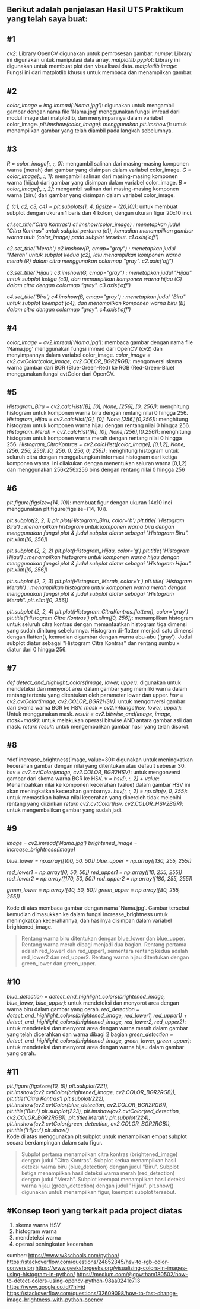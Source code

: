 Berikut adalah penjelasan Hasil UTS Praktikum yang telah saya buat:
-
#1
-
*cv2*: Library OpenCV digunakan untuk pemrosesan gambar.
*numpy*: Library ini digunakan untuk manipulasi data array.
*matplotlib.pyplot*: Library ini digunakan untuk membuat plot dan visualisasi data.
*matplotlib.image*: Fungsi ini dari matplotlib khusus untuk membaca dan menampilkan gambar.

#2
-
*color_image = img.imread('Nama.jpg')*: digunakan untuk mengambil gambar dengan nama file 'Nama.jpg' menggunakan fungsi imread dari modul image dari matplotlib, dan menyimpannya dalam variabel color_image.
*plt.imshow(color_image): menggunakan plt.imshow()*: untuk menampilkan gambar yang telah diambil pada langkah sebelumnya.

#3
-
*R = color_image[:, :, 0]*: mengambil salinan dari masing-masing komponen warna (merah) dari gambar yang disimpan dalam variabel color_image.
*G = color_image[:, :, 1]*: mengambil salinan dari masing-masing komponen warna (hijau) dari gambar yang disimpan dalam variabel color_image.
*B = color_image[:, :, 2]*: mengambil salinan dari masing-masing komponen warna (biru) dari gambar yang disimpan dalam variabel color_image.

*f, (c1, c2, c3, c4) = plt.subplots(1, 4, figsize = (20,10))*: untuk membuat subplot dengan ukuran 1 baris dan 4 kolom, dengan ukuran figur 20x10 inci.

*c1.set_title('Citra Kontras')
c1.imshow(color_image)                  : menetapkan judul "Citra Kontras" untuk subplot pertama (c1), kemudian menampilkan gambar warna utuh (color_image) pada subplot tersebut.
c1.axis('off')*

*c2.set_title('Merah') 
c2.imshow(R, cmap="gray")               : menetapkan judul "Merah" untuk subplot kedua (c2), lalu menampilkan komponen warna merah (R) dalam citra menggunakan colormap "gray".
c2.axis('off')*

*c3.set_title('Hijau') 
c3.imshow(G, cmap="gray")               : menetapkan judul "Hijau" untuk subplot ketiga (c3), dan menampilkan komponen warna hijau (G) dalam citra dengan colormap "gray".
c3.axis('off')*

*c4.set_title('Biru') 
c4.imshow(B, cmap="gray")               : menetapkan judul "Biru" untuk subplot keempat (c4), dan menampilkan komponen warna biru (B) dalam citra dengan colormap "gray".
c4.axis('off')*

#4
-
*color_image = cv2.imread('Nama.jpg')*: membaca gambar dengan nama file 'Nama.jpg' menggunakan fungsi imread dari OpenCV (cv2) dan menyimpannya dalam variabel color_image.
*color_image = cv2.cvtColor(color_image, cv2.COLOR_BGR2RGB)*: mengonversi skema warna gambar dari BGR (Blue-Green-Red) ke RGB (Red-Green-Blue) menggunakan fungsi cvtColor dari OpenCV.

#5
-
*Histogram_Biru = cv2.calcHist([B], [0], None, [256], [0, 256])*: menghitung histogram untuk komponen warna biru dengan rentang nilai 0 hingga 256.
*Histogram_Hijau = cv2.calcHist([G], [0], None,[256],[0,256])*: menghitung histogram untuk komponen warna hijau dengan rentang nilai 0 hingga 256.
*Histogram_Merah = cv2.calcHist([R], [0], None,[256],[0,256])*: menghitung histogram untuk komponen warna merah dengan rentang nilai 0 hingga 256.
*Histogram_CitraKontras = cv2.calcHist([color_image], [0,1,2], None, [256, 256, 256], [0, 256, 0, 256, 0, 256])*: menghitung histogram untuk seluruh citra dengan menggabungkan informasi histogram dari ketiga komponen warna. Ini dilakukan dengan menentukan saluran warna [0,1,2] dan menggunakan 256x256x256 bins dengan rentang nilai 0 hingga 256

#6
-
*plt.figure(figsize=(14, 10))*: membuat figur dengan ukuran 14x10 inci menggunakan plt.figure(figsize=(14, 10)).

*plt.subplot(2, 2, 1) 
plt.plot(Histogram_Biru, color='b')
plt.title( 'Histogram Biru')                          : menampilkan histogram untuk komponen warna biru dengan menggunakan fungsi plot & judul subplot diatur sebagai "Histogram Biru". 
plt.xlim([0, 256])*

*plt.subplot (2, 2, 2)
plt.plot(Histogram_Hijau, color='g')
plt.title( 'Histogram Hijau')                         : menampilkan histogram untuk komponen warna hijau dengan menggunakan fungsi plot & judul subplot diatur sebagai "Histogram Hijau".
plt.xlim([0, 256])*

*plt.subplot (2, 2, 3) 
plt.plot(Histogram_Merah, color='r')
plt.title( 'Histogram Merah')                         : menampilkan histogram untuk komponen warna merah dengan menggunakan fungsi plot & judul subplot diatur sebagai "Histogram Merah".
plt.xlim([0, 256])*

*plt.subplot (2, 2, 4)
plt.plot(Histogram_CitraKontras.flatten(), color='gray')
plt.title('Histogram Citra Kontras')
plt.xlim([0, 256])*: menampilkan histogram untuk seluruh citra kontras dengan memanfaatkan histogram tiga dimensi yang sudah dihitung sebelumnya. Histogram di-flatten menjadi satu dimensi dengan flatten(), kemudian digambar dengan warna abu-abu ('gray'). Judul subplot diatur sebagai "Histogram Citra Kontras" dan rentang sumbu x diatur dari 0 hingga 256.

#7
-
*def detect_and_highlight_colors(image, lower, upper)*: digunakan untuk mendeteksi dan menyorot area dalam gambar yang memiliki warna dalam rentang tertentu yang ditentukan oleh parameter lower dan upper.
    *hsv = cv2.cvtColor(image, cv2.COLOR_BGR2HSV)*: untuk mengonversi gambar dari skema warna BGR ke HSV. 
    *mask = cv2.inRange(hsv, lower, upper)*: Untuk menggunakan mask.
    *result = cv2.bitwise_and(image, image, mask=mask)*: untuk melakukan operasi bitwise AND antara gambar asli dan mask.
    *return result*: untuk mengembalikan gambar hasil yang telah disorot.

#8
-
*def increase_brightness(image, value=30):  digunakan untuk meningkatkan kecerahan gambar dengan nilai yang ditentukan atau default sebesar 30.
    *hsv = cv2.cvtColor(image, cv2.COLOR_BGR2HSV)*: untuk mengonversi gambar dari skema warna BGR ke HSV.
    *v = hsv[:, :, 2] + value*: Menambahkan nilai ke komponen kecerahan (value) dalam gambar HSV ini akan meningkatkan kecerahan gambarnya.
    *hsv[:, :, 2] = np.clip(v, 0, 255)*: untuk memastikan bahwa nilai kecerahan yang diperoleh tidak melebihi rentang yang diizinkan 
   *return cv2.cvtColor(hsv, cv2.COLOR_HSV2BGR)*: untuk mengembalikan gambar yang sudah jadi.

#9
-
*image = cv2.imread('Nama.jpg')
brightened_image = increase_brightness(image)*

*blue_lower = np.array([100, 50, 50])
blue_upper = np.array([130, 255, 255])*

*red_lower1 = np.array([0, 50, 50])
red_upper1 = np.array([10, 255, 255])
red_lower2 = np.array([170, 50, 50])
red_upper2 = np.array([180, 255, 255])*

*green_lower = np.array([40, 50, 50])
green_upper = np.array([80, 255, 255])* <br>

Kode di atas membaca gambar dengan nama 'Nama.jpg'. Gambar tersebut kemudian dimasukkan ke dalam fungsi increase_brightness untuk meningkatkan kecerahannya, dan hasilnya disimpan dalam variabel brightened_image.
> Rentang warna biru ditentukan dengan blue_lower dan blue_upper.
> Rentang warna merah dibagi menjadi dua bagian. Rentang pertama adalah red_lower1 dan red_upper1, sementara rentang kedua adalah red_lower2 dan red_upper2.
> Rentang warna hijau ditentukan dengan green_lower dan green_upper.

#10
-
*blue_detection = detect_and_highlight_colors(brightened_image, blue_lower, blue_upper)*: untuk mendeteksi dan menyorot area dengan warna biru dalam gambar yang cerah.
*red_detection = detect_and_highlight_colors(brightened_image, red_lower1, red_upper1) + \
                detect_and_highlight_colors(brightened_image, red_lower2, red_upper2)*: untuk mendeteksi dan menyorot area dengan warna merah dalam gambar yang telah dicerahkan dan warna dibagi 2 bagian
*green_detection = detect_and_highlight_colors(brightened_image, green_lower, green_upper)*: untuk mendeteksi dan menyorot area dengan warna hijau dalam gambar yang cerah.

#11
-
*plt.figure(figsize=(10, 8))
plt.subplot(221), plt.imshow(cv2.cvtColor(brightened_image, cv2.COLOR_BGR2RGB)), plt.title('Citra Kontras')
plt.subplot(222), plt.imshow(cv2.cvtColor(blue_detection, cv2.COLOR_BGR2RGB)), plt.title('Biru')
plt.subplot(223), plt.imshow(cv2.cvtColor(red_detection, cv2.COLOR_BGR2RGB)), plt.title('Merah')
plt.subplot(224), plt.imshow(cv2.cvtColor(green_detection, cv2.COLOR_BGR2RGB)), plt.title('Hijau')
plt.show()*<br>
Kode di atas menggunakan plt.subplot untuk menampilkan empat subplot secara berdampingan dalam satu figur.
> Subplot pertama menampilkan citra kontras (brightened_image) dengan judul "Citra Kontras".
> Subplot kedua menampilkan hasil deteksi warna biru (blue_detection) dengan judul "Biru".
> Subplot ketiga menampilkan hasil deteksi warna merah (red_detection) dengan judul "Merah".
> Subplot keempat menampilkan hasil deteksi warna hijau (green_detection) dengan judul "Hijau".
plt.show() digunakan untuk menampilkan figur, keempat subplot tersebut.

#Konsep teori yang terkait pada project diatas
-
1. skema warna HSV
2. histogram warna
3. mendeteksi warna
4. operasi peningkatan kecerahan

sumber:
https://www.w3schools.com/python/
https://stackoverflow.com/questions/24852345/hsv-to-rgb-color-conversion
https://www.geeksforgeeks.org/visualizing-colors-in-images-using-histogram-in-python/
https://medium.com/@gowtham180502/how-to-detect-colors-using-opencv-python-98aa0241e713
https://www.google.co.id/?hl=id
https://stackoverflow.com/questions/32609098/how-to-fast-change-image-brightness-with-python-opencv
